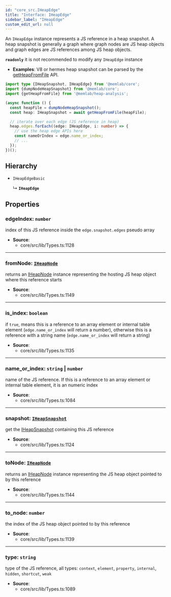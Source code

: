 ```yaml
---
id: "core_src.IHeapEdge"
title: "Interface: IHeapEdge"
sidebar_label: "IHeapEdge"
custom_edit_url: null
---
```


An `IHeapEdge` instance represents a JS reference in a heap snapshot.
A heap snapshot is generally a graph where graph nodes are JS heap objects
and graph edges are JS references among JS heap objects.

**`readonly`** it is not recommended to modify any `IHeapEdge` instance

* **Examples**: V8 or hermes heap snapshot can be parsed by the
[getHeapFromFile](../modules/heap_analysis_src.md#getheapfromfile) API.

```typescript
import type {IHeapSnapshot, IHeapEdge} from '@memlab/core';
import {dumpNodeHeapSnapshot} from '@memlab/core';
import {getHeapFromFile} from '@memlab/heap-analysis';

(async function () {
  const heapFile = dumpNodeHeapSnapshot();
  const heap: IHeapSnapshot = await getHeapFromFile(heapFile);

  // iterate over each edge (JS reference in heap)
  heap.edges.forEach((edge: IHeapEdge, i: number) => {
    // use the heap edge APIs here
    const nameOrIndex = edge.name_or_index;
    // ...
  });
})();
```

## Hierarchy

- `IHeapEdgeBasic`

  ↳ **`IHeapEdge`**

## Properties

### <a id="edgeindex" name="edgeindex"></a> **edgeIndex**: `number`

index of this JS reference inside the `edge.snapshot.edges` pseudo array

 * **Source**:
    * core/src/lib/Types.ts:1128

___

### <a id="fromnode" name="fromnode"></a> **fromNode**: [`IHeapNode`](core_src.IHeapNode.md)

returns an [IHeapNode](core_src.IHeapNode.md) instance representing the hosting
JS heap object where this reference starts

 * **Source**:
    * core/src/lib/Types.ts:1149

___

### <a id="is\_index" name="is\_index"></a> **is\_index**: `boolean`

if `true`, means this is a reference to an array element
or internal table element (`edge.name_or_index` will return a number),
otherwise this is a reference with a string name (`edge.name_or_index`
will return a string)

 * **Source**:
    * core/src/lib/Types.ts:1135

___

### <a id="name\_or\_index" name="name\_or\_index"></a> **name\_or\_index**: `string` \| `number`

name of the JS reference. If this is a reference to an array element
or internal table element, it is an numeric index

 * **Source**:
    * core/src/lib/Types.ts:1084

___

### <a id="snapshot" name="snapshot"></a> **snapshot**: [`IHeapSnapshot`](core_src.IHeapSnapshot.md)

get the [IHeapSnapshot](core_src.IHeapSnapshot.md) containing this JS reference

 * **Source**:
    * core/src/lib/Types.ts:1124

___

### <a id="tonode" name="tonode"></a> **toNode**: [`IHeapNode`](core_src.IHeapNode.md)

returns an [IHeapNode](core_src.IHeapNode.md) instance representing the JS heap object
pointed to by this reference

 * **Source**:
    * core/src/lib/Types.ts:1144

___

### <a id="to\_node" name="to\_node"></a> **to\_node**: `number`

the index of the JS heap object pointed to by this reference

 * **Source**:
    * core/src/lib/Types.ts:1139

___

### <a id="type" name="type"></a> **type**: `string`

type of the JS reference, all types:
`context`, `element`, `property`, `internal`, `hidden`, `shortcut`, `weak`

 * **Source**:
    * core/src/lib/Types.ts:1089
